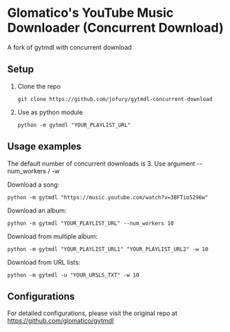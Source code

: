 # Glomatico's YouTube Music Downloader (Concurrent Download)

A fork of gytmdl with concurrent download

## Setup
1. Clone the repo
   ```
   git clone https://github.com/jofury/gytmdl-concurrent-download
   ```
2. Use as python module
   ```
   python -m gytmdl "YOUR_PLAYLIST_URL"
   ```
## Usage examples
The default number of concurrent downloads is 3. Use argument --num_workers / -w

Download a song:
```
python -m gytmdl "https://music.youtube.com/watch?v=3BFTio5296w" 
```
Download an album:
```
python -m gytmdl "YOUR_PLAYLIST_URL" --num_workers 10
```
Download from multiple album:
```
python -m gytmdl "YOUR_PLAYLIST_URL1" "YOUR_PLAYLIST_URL2" -w 10
```
Download from URL lists:
```
python -m gytmdl -u "YOUR_URSLS_TXT" -w 10
```
## Configurations
For detailed configurations, please visit the original repo at https://github.com/glomatico/gytmdl
